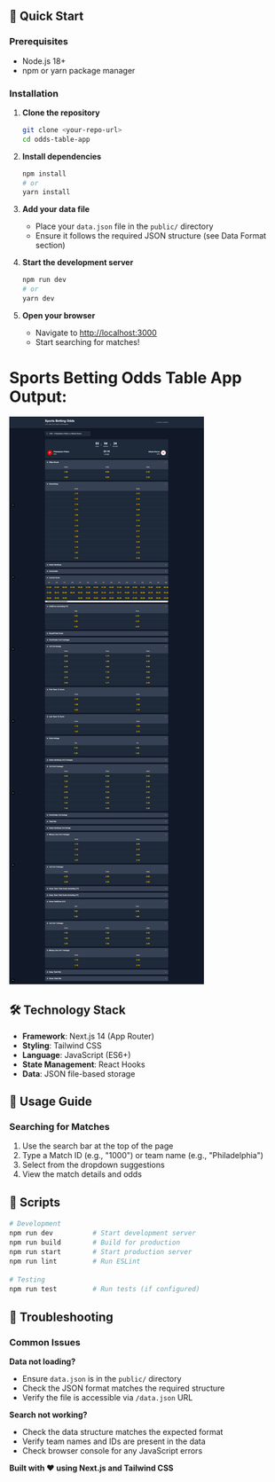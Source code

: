 




## 🚀 Quick Start

### Prerequisites
- Node.js 18+ 
- npm or yarn package manager

### Installation

1. **Clone the repository**
   ```bash
   git clone <your-repo-url>
   cd odds-table-app
   ```

2. **Install dependencies**
   ```bash
   npm install
   # or
   yarn install
   ```

3. **Add your data file**
   - Place your `data.json` file in the `public/` directory
   - Ensure it follows the required JSON structure (see Data Format section)

4. **Start the development server**
   ```bash
   npm run dev
   # or
   yarn dev
   ```

5. **Open your browser**
   - Navigate to [http://localhost:3000](http://localhost:3000)
   - Start searching for matches!

# Sports Betting Odds Table App Output:

![App Screenshot](public/screenshot.png)

## 🛠️ Technology Stack

- **Framework**: Next.js 14 (App Router)
- **Styling**: Tailwind CSS
- **Language**: JavaScript (ES6+)
- **State Management**: React Hooks
- **Data**: JSON file-based storage

## 📱 Usage Guide

### Searching for Matches
1. Use the search bar at the top of the page
2. Type a Match ID (e.g., "1000") or team name (e.g., "Philadelphia")
3. Select from the dropdown suggestions
4. View the match details and odds


## 📝 Scripts

```bash
# Development
npm run dev          # Start development server
npm run build        # Build for production
npm run start        # Start production server
npm run lint         # Run ESLint

# Testing
npm run test         # Run tests (if configured)
```


## 🐛 Troubleshooting

### Common Issues

**Data not loading?**
- Ensure `data.json` is in the `public/` directory
- Check the JSON format matches the required structure
- Verify the file is accessible via `/data.json` URL

**Search not working?**
- Check the data structure matches the expected format
- Verify team names and IDs are present in the data
- Check browser console for any JavaScript errors



**Built with ❤️ using Next.js and Tailwind CSS**
